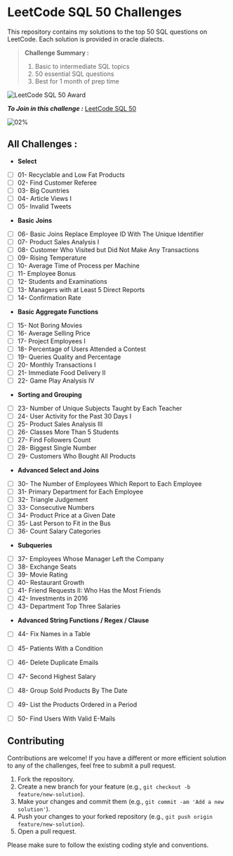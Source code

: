 # LeetCode SQL 50 Challenges

This repository contains my solutions to the top 50 SQL questions on LeetCode. Each solution is provided in oracle dialects.


> **Challenge Summary :**
> 1. Basic to intermediate SQL topics
> 2. 50 essential SQL questions
> 3. Best for 1 month of prep time

![LeetCode SQL 50 Award](https://assets.leetcode.com/static_assets/others/Top_SQL_50.gif)



**_To Join in this challenge :_** [LeetCode SQL 50](https://leetcode.com/studyplan/top-sql-50/)

![02%](https://progress-bar.dev/02/?title=In%20progress)

## All Challenges :

- **Select**
- [ ] 01- Recyclable and Low Fat Products
- [ ] 02- Find Customer Referee
- [ ] 03- Big Countries
- [ ] 04- Article Views I
- [ ] 05- Invalid Tweets
- **Basic Joins**
- [ ] 06- Basic Joins
Replace Employee ID With The Unique Identifier
- [ ] 07- Product Sales Analysis I
- [ ] 08- Customer Who Visited but Did Not Make Any Transactions
- [ ] 09- Rising Temperature
- [ ] 10- Average Time of Process per Machine
- [ ] 11- Employee Bonus
- [ ] 12- Students and Examinations
- [ ] 13- Managers with at Least 5 Direct Reports
- [ ] 14- Confirmation Rate
- **Basic Aggregate Functions**
- [ ] 15- Not Boring Movies
- [ ] 16- Average Selling Price
- [ ] 17- Project Employees I
- [ ] 18- Percentage of Users Attended a Contest
- [ ] 19- Queries Quality and Percentage
- [ ] 20- Monthly Transactions I
- [ ] 21- Immediate Food Delivery II
- [ ] 22- Game Play Analysis IV
- **Sorting and Grouping**
- [ ] 23- Number of Unique Subjects Taught by Each Teacher
- [ ] 24- User Activity for the Past 30 Days I
- [ ] 25- Product Sales Analysis III
- [ ] 26- Classes More Than 5 Students
- [ ] 27- Find Followers Count
- [ ] 28- Biggest Single Number
- [ ] 29- Customers Who Bought All Products
- **Advanced Select and Joins**
- [ ] 30- The Number of Employees Which Report to Each Employee
- [ ] 31- Primary Department for Each Employee
- [ ] 32- Triangle Judgement
- [ ] 33- Consecutive Numbers
- [ ] 34- Product Price at a Given Date
- [ ] 35- Last Person to Fit in the Bus
- [ ] 36- Count Salary Categories
- **Subqueries**
- [ ] 37- Employees Whose Manager Left the Company
- [ ] 38- Exchange Seats
- [ ] 39- Movie Rating
- [ ] 40- Restaurant Growth
- [ ] 41- Friend Requests II: Who Has the Most Friends
- [ ] 42- Investments in 2016
- [ ] 43- Department Top Three Salaries
- **Advanced String Functions / Regex / Clause**
- [ ] 44- Fix Names in a Table
- [ ] 45- Patients With a Condition
- [ ] 46- Delete Duplicate Emails
- [ ] 47- Second Highest Salary
- [ ] 48- Group Sold Products By The Date
- [ ] 49- List the Products Ordered in a Period
- [ ] 50- Find Users With Valid E-Mails


## Contributing

Contributions are welcome! If you have a different or more efficient solution to any of the challenges, feel free to submit a pull request.

1. Fork the repository.
2. Create a new branch for your feature (e.g., `git checkout -b feature/new-solution`).
3. Make your changes and commit them (e.g., `git commit -am 'Add a new solution'`).
4. Push your changes to your forked repository (e.g., `git push origin feature/new-solution`).
5. Open a pull request.

Please make sure to follow the existing coding style and conventions.

